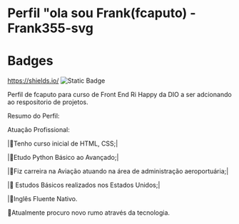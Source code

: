 # Perfil "ola sou Frank(fcaputo) - Frank355-svg    

# Badges
https://shields.io/
![Static Badge](https://img.shields.io/badge/:badgeContent)


Perfil de fcaputo para curso de Front End Ri Happy da DIO a ser adcionando ao respositorio de projetos.

Resumo do Perfil:

Atuação Profissional:

|🚩Tenho curso inicial de HTML, CSS;|

|🚩Etudo Python Básico ao Avançado;|

|🚩Fiz carreira na Aviação atuando na área de administração aeroportuária;|

|🚩 Estudos Básicos realizados nos Estados Unidos;|

|🚩Inglês Fluente Nativo.



🚀Atualmente procuro novo rumo através da tecnologia. 

